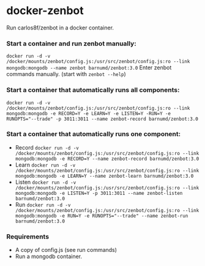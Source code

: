 # docker-zenbot

Run carlos8f/zenbot in a docker container.

### Start a container and run zenbot manually:
```docker run -d -v /docker/mounts/zenbot/config.js:/usr/src/zenbot/config.js:ro --link mongodb:mongodb --name zenbot barnumd/zenbot:3.0```
Enter zenbot commands manually.  (start with `zenbot --help`)

### Start a container that automatically runs all components:
```docker run -d -v /docker/mounts/zenbot/config.js:/usr/src/zenbot/config.js:ro --link mongodb:mongodb -e RECORD=Y -e LEARN=Y -e LISTEN=Y -RUN=Y -e RUNOPTS="--trade" -p 3011:3011 --name zenbot-record barnumd/zenbot:3.0```

### Start a container that automatically runs one component:
 * Record
```docker run -d -v /docker/mounts/zenbot/config.js:/usr/src/zenbot/config.js:ro --link mongodb:mongodb -e RECORD=Y --name zenbot-record barnumd/zenbot:3.0```
 * Learn
```docker run -d -v /docker/mounts/zenbot/config.js:/usr/src/zenbot/config.js:ro --link mongodb:mongodb -e LEARN=Y --name zenbot-learn barnumd/zenbot:3.0```
 * Listen
```docker run -d -v /docker/mounts/zenbot/config.js:/usr/src/zenbot/config.js:ro --link mongodb:mongodb -e LISTEN=Y -p 3011:3011 --name zenbot-listen barnumd/zenbot:3.0```
 * Run
```docker run -d -v /docker/mounts/zenbot/config.js:/usr/src/zenbot/config.js:ro --link mongodb:mongodb -e RUN=Y -e RUNOPTS="--trade" --name zenbot-run barnumd/zenbot:3.0```


### Requirements
- A copy of config.js (see run commands)
- Run a mongodb container.
